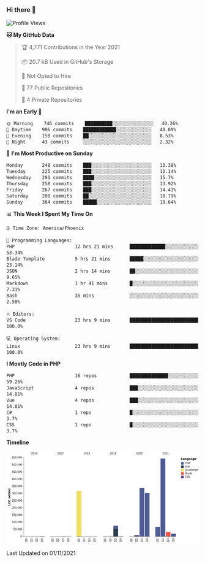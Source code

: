 ### Hi there 👋

<!--START_SECTION:waka-->
![Profile Views](http://img.shields.io/badge/Profile%20Views-0-blue)

**🐱 My GitHub Data** 

> 🏆 4,771 Contributions in the Year 2021
 > 
> 📦 20.7 kB Used in GitHub's Storage 
 > 
> 🚫 Not Opted to Hire
 > 
> 📜 77 Public Repositories 
 > 
> 🔑 4 Private Repositories  
 > 
**I'm an Early 🐤** 

```text
🌞 Morning    746 commits    ██████████░░░░░░░░░░░░░░░   40.26% 
🌆 Daytime    906 commits    ████████████░░░░░░░░░░░░░   48.89% 
🌃 Evening    158 commits    ██░░░░░░░░░░░░░░░░░░░░░░░   8.53% 
🌙 Night      43 commits     ░░░░░░░░░░░░░░░░░░░░░░░░░   2.32%

```
📅 **I'm Most Productive on Sunday** 

```text
Monday       248 commits    ███░░░░░░░░░░░░░░░░░░░░░░   13.38% 
Tuesday      225 commits    ███░░░░░░░░░░░░░░░░░░░░░░   12.14% 
Wednesday    291 commits    ████░░░░░░░░░░░░░░░░░░░░░   15.7% 
Thursday     258 commits    ███░░░░░░░░░░░░░░░░░░░░░░   13.92% 
Friday       267 commits    ███░░░░░░░░░░░░░░░░░░░░░░   14.41% 
Saturday     200 commits    ██░░░░░░░░░░░░░░░░░░░░░░░   10.79% 
Sunday       364 commits    █████░░░░░░░░░░░░░░░░░░░░   19.64%

```


📊 **This Week I Spent My Time On** 

```text
⌚︎ Time Zone: America/Phoenix

💬 Programming Languages: 
PHP                      12 hrs 21 mins      █████████████░░░░░░░░░░░░   53.34% 
Blade Template           5 hrs 21 mins       █████░░░░░░░░░░░░░░░░░░░░   23.14% 
JSON                     2 hrs 14 mins       ██░░░░░░░░░░░░░░░░░░░░░░░   9.65% 
Markdown                 1 hr 41 mins        █░░░░░░░░░░░░░░░░░░░░░░░░   7.31% 
Bash                     35 mins             ░░░░░░░░░░░░░░░░░░░░░░░░░   2.58%

🔥 Editors: 
VS Code                  23 hrs 9 mins       █████████████████████████   100.0%

💻 Operating System: 
Linux                    23 hrs 9 mins       █████████████████████████   100.0%

```

**I Mostly Code in PHP** 

```text
PHP                      16 repos            ██████████████░░░░░░░░░░░   59.26% 
JavaScript               4 repos             ███░░░░░░░░░░░░░░░░░░░░░░   14.81% 
Vue                      4 repos             ███░░░░░░░░░░░░░░░░░░░░░░   14.81% 
C#                       1 repo              █░░░░░░░░░░░░░░░░░░░░░░░░   3.7% 
CSS                      1 repo              █░░░░░░░░░░░░░░░░░░░░░░░░   3.7%

```


**Timeline**

![Chart not found](https://raw.githubusercontent.com/mikebronner/mikebronner/master/charts/bar_graph.png) 


 Last Updated on 01/11/2021
<!--END_SECTION:waka-->

<!--
**mikebronner/mikebronner** is a ✨ _special_ ✨ repository because its `README.md` (this file) appears on your GitHub profile.

Here are some ideas to get you started:

- 🔭 I’m currently working on ...
- 🌱 I’m currently learning ...
- 👯 I’m looking to collaborate on ...
- 🤔 I’m looking for help with ...
- 💬 Ask me about ...
- 📫 How to reach me: ...
- 😄 Pronouns: ...
- ⚡ Fun fact: ...
-->
